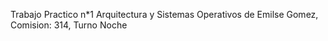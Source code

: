 Trabajo Practico n*1 Arquitectura y Sistemas Operativos de Emilse Gomez, Comision: 314, Turno Noche
